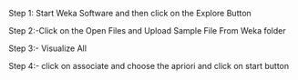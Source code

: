 Step 1: Start Weka Software and then click on the Explore Button

Step 2:-Click on the Open Files and Upload Sample File From Weka folder

Step 3:- Visualize All

Step 4:- click on associate and choose the apriori and click on start button